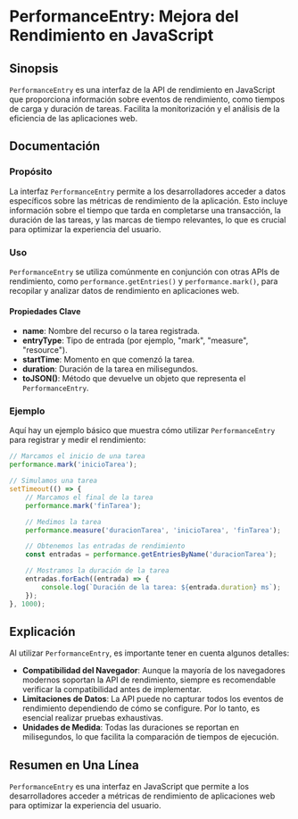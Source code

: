 <!--
Meta Description: # PerformanceEntry: Mejora del Rendimiento en JavaScript ## Sinopsis `PerformanceEntry` es una interfaz de la API de rendimiento en JavaScript que pro...
Meta Keywords: rendimiento, que, tarea, performanceentry, una
-->

# PerformanceEntry: Mejora del Rendimiento en JavaScript

## Sinopsis
`PerformanceEntry` es una interfaz de la API de rendimiento en JavaScript que proporciona información sobre eventos de rendimiento, como tiempos de carga y duración de tareas. Facilita la monitorización y el análisis de la eficiencia de las aplicaciones web.

## Documentación

### Propósito
La interfaz `PerformanceEntry` permite a los desarrolladores acceder a datos específicos sobre las métricas de rendimiento de la aplicación. Esto incluye información sobre el tiempo que tarda en completarse una transacción, la duración de las tareas, y las marcas de tiempo relevantes, lo que es crucial para optimizar la experiencia del usuario.

### Uso
`PerformanceEntry` se utiliza comúnmente en conjunción con otras APIs de rendimiento, como `performance.getEntries()` y `performance.mark()`, para recopilar y analizar datos de rendimiento en aplicaciones web.

#### Propiedades Clave
- **name**: Nombre del recurso o la tarea registrada.
- **entryType**: Tipo de entrada (por ejemplo, "mark", "measure", "resource").
- **startTime**: Momento en que comenzó la tarea.
- **duration**: Duración de la tarea en milisegundos.
- **toJSON()**: Método que devuelve un objeto que representa el `PerformanceEntry`.

### Ejemplo
Aquí hay un ejemplo básico que muestra cómo utilizar `PerformanceEntry` para registrar y medir el rendimiento:

```javascript
// Marcamos el inicio de una tarea
performance.mark('inicioTarea');

// Simulamos una tarea
setTimeout(() => {
    // Marcamos el final de la tarea
    performance.mark('finTarea');

    // Medimos la tarea
    performance.measure('duracionTarea', 'inicioTarea', 'finTarea');

    // Obtenemos las entradas de rendimiento
    const entradas = performance.getEntriesByName('duracionTarea');

    // Mostramos la duración de la tarea
    entradas.forEach((entrada) => {
        console.log(`Duración de la tarea: ${entrada.duration} ms`);
    });
}, 1000);
```

## Explicación
Al utilizar `PerformanceEntry`, es importante tener en cuenta algunos detalles:

- **Compatibilidad del Navegador**: Aunque la mayoría de los navegadores modernos soportan la API de rendimiento, siempre es recomendable verificar la compatibilidad antes de implementar.
- **Limitaciones de Datos**: La API puede no capturar todos los eventos de rendimiento dependiendo de cómo se configure. Por lo tanto, es esencial realizar pruebas exhaustivas.
- **Unidades de Medida**: Todas las duraciones se reportan en milisegundos, lo que facilita la comparación de tiempos de ejecución.

## Resumen en Una Línea
`PerformanceEntry` es una interfaz en JavaScript que permite a los desarrolladores acceder a métricas de rendimiento de aplicaciones web para optimizar la experiencia del usuario.